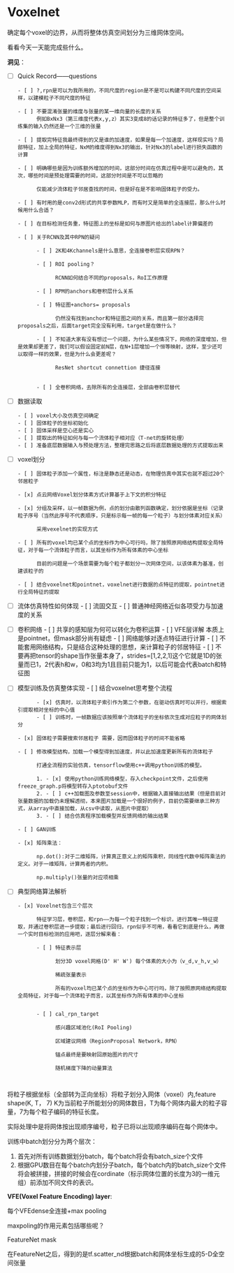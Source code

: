 

# Voxelnet

确定每个voxel的边界，从而将整体仿真空间划分为三维网体空间。

看看今天一天能完成些什么。

**洞见**：

- [ ] Quick Record——questions

      - [ ] ?,rpn是可以为我所用的，不同尺度的region是不是可以构建不同尺度的空间采样，以建模粒子不同尺度的特征

      - [ ] 不要混淆张量的维度与张量的某一维向量的长度的关系
            例如BxNx3（第三维度代表x,y,z）其实3变成8的话记录的特征多了，但是整个训练集的输入仍然还是一个三维的张量

      - [ ] 提取完特征我最终得到的又是谁的加速度，如果是每一个加速度，这样现实吗？局部特征，加上全局的特征，NxM的维度得到Nx3的输出，针对Nx3的label进行损失函数的计算

      - [ ] 明确哪些是因为训练额外增加的时间，这部分时间在仿真过程中是可以避免的，其次，哪些时间是预处理需要的时间，这部分时间是不可以忽略的

            仅能减少流体粒子邻居查找的时间，但是好在是不影响固体粒子的受力。

      - [ ] 有时用的是conv2d形式的共享参数MLP，而有时又是简单的全连接层，那么什么时候用什么合适？

      - [ ] 在目标检测任务重，特征图上的坐标是如何与原图片给出的label计算偏差的

      - [ ] 关于RCNN及其中RPN的疑问

            - [ ] 2K和4Kchannels是什么意思，全连接卷积层实现RPN？

            - [ ] ROI pooling？

                  RCNN如何结合不同的proposals，RoI工作原理

            - [ ] RPM的anchors和卷积层什么关系

            - [ ] 特征图+anchors= proposals 

                  仍然没有找到anchor和特征图之间的关系，而且第一部分选择完proposals之后，后面target完全没有利用，target是在做什么？

            - [ ] 不知道大家有没有想过一个问题，为什么某些情况下，网络的深度增加，但是效果却更差了，我们可以假设固定前N层，在N+1层增加一个恒等映射，这样，至少还可以取得一样的效果，但是为什么会更差呢？

                  ResNet shortcut connettion 捷径连接


            - [ ] 全卷积网络，去除所有的全连接层，全部由卷积层替代

- [ ] 数据读取

      - [ ] voxel大小及仿真空间确定
      - [ ] 固体粒子的坐标初始化
      - [ ] 固体采样是空心还是实心
      - [ ] 提取出的特征如何与每一个流体粒子相对应（T-net的旋转处理）
      - [ ] 准备底层数据输入与预处理方法，整理完思路之后将底层数据处理的方式提取出来

- [ ] voxel划分

      - [ ] 固体粒子添加一个属性，标注是静态还是动态，在物理仿真中其实也就不超过20个邻居粒子

      - [x] 点云网络Voxel划分体素方式计算基于上下文的积分特征

      - [x] 分组及采样，以一帧数据为例，点的划分由散列函数确定，划分依据是坐标（记录粒子序号（当然此序号不代表顺序，只是标示每一帧的每一个粒子）与划分体素对应关系）

            采用vexelnet的实现方式

      - [ ] 所有的voxel均已某个点的坐标作为中心可行吗，除了按照原网络结构提取全局特征，对于每一个流体粒子而言，以其坐标作为所有体素的中心坐标

            目前的问题是一个场景需要为每个粒子都划分一次网体空间，以该体素为基准，创建该粒子的

      - [ ] 结合voxelnet和pointnet，voxelnet进行数据的点特征的提取，pointnet进行全局特征的提取

- [ ] 流体仿真特性如何体现
      - [ ] 流固交互
      - [ ] 普通神经网络近似各项受力与加速度的关系

- [ ] 卷积网络
      - [ ] 共享的感知层为何可以转化为卷积运算
      - [ ] VFE层详解 本质上是pointnet，但mask部分尚有疑虑
      - [ ] 网络能够对逐点特征进行计算
      - [ ] 不能套用网络结构，只是结合这种处理的思想，来计算粒子的邻居特征
            - [ ] 不要再把tensor的shape当作张量本身了，strides=[1,2,2,1]这个它就是1D的张量而已1，2代表h和w，0和3均为1且目前只能为1，以后可能会代表batch和特征图

- [ ] 模型训练及仿真整体实现
      - [ ] 结合voxelnet思考整个流程

            - [x] 仿真时，以流体粒子索引作为第二个参数，在驱动仿真时可以并行，根据索引提取相对坐标的中心值
            - [ ] 训练时，一帧数据应该按照单个流体粒子的坐标依次生成对应粒子的网体划分

      - [x] 固体粒子需要搜索邻居粒子 需要，因而固体粒子的时间不能省略

      - [ ] 修改模型结构，加载一个模型得到加速度，并以此加速度更新所有的流体粒子

            打通全流程的实验仿真，tensorflow使用c++调用python训练的模型。

            1. - [x] 使用python训练网络模型，存入checkpoint文件，之后使用freeze_graph.p将模型转存入ptotobuf文件
            2. - [ ] c++加载图及参数至session中，根据输入直接输出结果（但是目前对张量数据的加载仍未理解透彻，本来图片加载是一个很好的例子，目前仍需要继承三种方式，从array中直接加载，从csv中读取，从图片中提取）
            3. - [ ] 结合仿真程序加载模型并反馈网络的输出结果

      - [ ] GAN训练

      - [x] 矩阵乘法：

            np.dot():对于二维矩阵，计算真正意义上的矩阵乘积，同线性代数中矩阵乘法的定义。对于一维矩阵，计算两者的内积。

            np.multiply()张量的对应项相乘

- [ ] 典型网络算法解析

      - [x] Voxelnet包含三个层次

            特征学习层，卷积层，和rpn——为每一个粒子找到一个标识，进行其唯一特征提取，并通过卷积层进一步提取；最后进行回归，rpn似乎不可用，看看它到底是什么，再做一个实时目标检测的应用吧，逐层分解来看：

            - [ ] 特征表示层

                  划分3D voxel网格(D' H' W') 每个体素的大小为（v_d,v_h,v_w）

                  稀疏张量表示

                  所有的voxel均已某个点的坐标作为中心可行吗，除了按照原网络结构提取全局特征，对于每一个流体粒子而言，以其坐标作为所有体素的中心坐标


            - [ ] cal_rpn_target

                  感兴趣区域池化(RoI Pooling)

                  区域建议网络（RegionProposal Network，RPN）

                  锚点最终是要映射回原始图片的尺寸

                  随机梯度下降的动量算法

      ​



将粒子根据坐标（全部转为正向坐标）将粒子划分入网体（voxel）内,feature shape(K, T， 7) K为当前粒子所能划分的网体数目，T为每个网体内最大的粒子容量，7为每个粒子编码的特征长度。

实际处理中是将网体按出现顺序编号，粒子已将以出现顺序编码在每个网体中。

训练中batch划分分为两个层次：

1. 首先对所有训练数据划分batch，每个batch将会有batch_size个文件
2. 根据GPU数目在每个batch内划分子batch，每个batch内的batch_size个文件将会被拼接，拼接的时候会在cordinate（标示网体位置的长度为3的一维元组）前添加不同文件的表识。

**VFE(Voxel Feature Encoding) layer**:

每个VFEdense全连接+max pooling

maxpoling的作用元素包括哪些呢？

FeatureNet mask

在FeatureNet之后，得到的是tf.scatter_nd根据batch和网体坐标生成的5-D全空间张量
